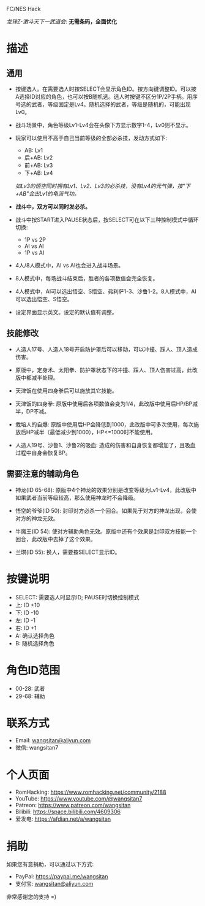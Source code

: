 

FC/NES Hack

_龙珠Z-激斗天下一武道会_: **无需条码，全面优化**



# 描述

## 通用

- 按键选人。在需要选人时按SELECT会显示角色ID。按方向键调整ID。可以按A选择ID对应的角色，也可以按B随机选。选人时按键不区分1P/2P手柄。用序号选的武者，等级固定是Lv4。随机选择的武者，等级是随机的，可能出现Lv0。

- 战斗场景中，角色等级Lv1-Lv4会在头像下方显示数字1-4，Lv0则不显示。

- 玩家可以使用不高于自己当前等级的全部必杀技，发动方式如下:
    - AB: Lv1
    - 后+AB: Lv2
    - 前+AB: Lv3
    - 下+AB: Lv4

    _如Lv3的悟空同时拥有Lv1、Lv2、Lv3的必杀技，没有Lv4的元气弹，按"下+AB"会出Lv1的龟派气功。_

- **战斗中，双方可以同时发必杀。**

- 战斗中按START进入PAUSE状态后，按SELECT可在以下三种控制模式中循环切换:
    - 1P vs 2P
    - AI vs AI
    - 1P vs AI

- 4人/8人模式中，AI vs AI也会进入战斗场景。

- 8人模式中，每场战斗结束后，胜者的各项数值会完全恢复。

- 4人模式中，AI可以选出悟空、S悟空、弗利萨1-3、沙鲁1-2。8人模式中，AI可以选出悟空、S悟空。

- 设定界面显示英文。设定的默认值有调整。



## 技能修改

- 人造人17号、人造人18号开启防护罩后可以移动，可以冲撞、踩人、顶人造成伤害。

- 原版中，定身术、太阳拳、防护罩状态下的冲撞、踩人、顶人伤害过高，此改版中都减半处理。

- 天津饭在使用四身拳后可以施放其它技能。

- 天津饭的四身拳: 原版中使用后各项数值会变为1/4，此改版中使用后HP/BP减半，DP不减。

- 栽培人的自爆: 原版中使用后HP会降低到1000，此改版中可多次使用，每次施放后HP减半（最低减少到1000），HP<=1000时不能使用。

- 人造人19号、沙鲁1、沙鲁2的吸血: 造成的伤害和自身恢复都增加了，且吸血过程中自身会恢复BP。



## 需要注意的辅助角色

- 神龙(ID 65-68): 原版中4个神龙的效果分别是改变等级为Lv1-Lv4，此改版中如果武者当前等级较高，那么使用神龙时不会降级。

- 悟空的爷爷(ID 50): 封印对方必杀一个回合。如果先于对方的神龙出现，会使对方的神龙无效。

- 牛魔王(ID 54): 使对方辅助角色无效。原版中还有个效果是封印双方技能一个回合，此改版中去掉了这个效果。

- 兰琪(ID 55): 换人，需要按SELECT显示ID。




# 按键说明

- SELECT: 需要选人时显示ID; PAUSE时切换控制模式
- 上:     ID +10
- 下:     ID -10
- 左:     ID -1
- 右:     ID +1
- A:      确认选择角色
- B:      随机选择角色




# 角色ID范围

- 00-28: 武者
- 29-68: 辅助




# 联系方式

- Email: wangsitan@aliyun.com
- 微信: wangsitan7



# 个人页面

- RomHacking: https://www.romhacking.net/community/2188
- YouTube: https://www.youtube.com/@wangsitan7
- Patreon: https://www.patreon.com/wangsitan
- Bilibili: https://space.bilibili.com/4609306
- 爱发电: https://afdian.net/a/wangsitan



# 捐助

如果您有意捐助，可以通过以下方式:
- PayPal: https://paypal.me/wangsitan
- 支付宝: wangsitan@aliyun.com

非常感谢您的支持 =)

